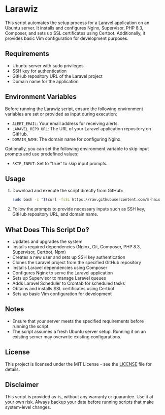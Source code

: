 # Larawiz

This script automates the setup process for a Laravel application on an Ubuntu server. It installs and configures Nginx, Supervisor, PHP 8.3, Composer, and sets up SSL certificates using Certbot. Additionally, it provides basic Vim configuration for development purposes.

## Requirements

- Ubuntu server with sudo privileges
- SSH key for authentication
- GitHub repository URL of the Laravel project
- Domain name for the application

## Environment Variables

Before running the Larawiz script, ensure the following environment variables are set or provided as input during execution:

- `ALERT_EMAIL`: Your email address for receiving alerts.
- `LARAVEL_REPO_URL`: The URL of your Laravel application repository on GitHub.
- `DOMAIN_NAME`: The domain name for configuring Nginx.

Optionally, you can set the following environment variable to skip input prompts and use predefined values:

- `SKIP_INPUT`: Set to "true" to skip input prompts.

## Usage

1. Download and execute the script directly from GitHub:

   ```bash
   sudo bash -c "$(curl -fsSL https://raw.githubusercontent.com/m-haisham/larawiz/v0.1.1/setup.sh)"
   ```

2. Follow the prompts to provide necessary inputs such as SSH key, GitHub repository URL, and domain name.

## What Does This Script Do?

- Updates and upgrades the system
- Installs required dependencies (Nginx, Git, Composer, PHP 8.3, Supervisor, Certbot, Npm)
- Creates a new user and sets up SSH key authentication
- Clones the Laravel project from the specified GitHub repository
- Installs Laravel dependencies using Composer
- Configures Nginx to serve the Laravel application
- Sets up Supervisor to manage Laravel queues
- Adds Laravel Scheduler to Crontab for scheduled tasks
- Obtains and installs SSL certificates using Certbot
- Sets up basic Vim configuration for development

## Notes

- Ensure that your server meets the specified requirements before running the script.
- The script assumes a fresh Ubuntu server setup. Running it on an existing server may overwrite existing configurations.

## License

This project is licensed under the MIT License - see the [LICENSE](LICENSE) file for details.

## Disclaimer

This script is provided as-is, without any warranty or guarantee. Use it at your own risk. Always backup your data before running scripts that make system-level changes.
